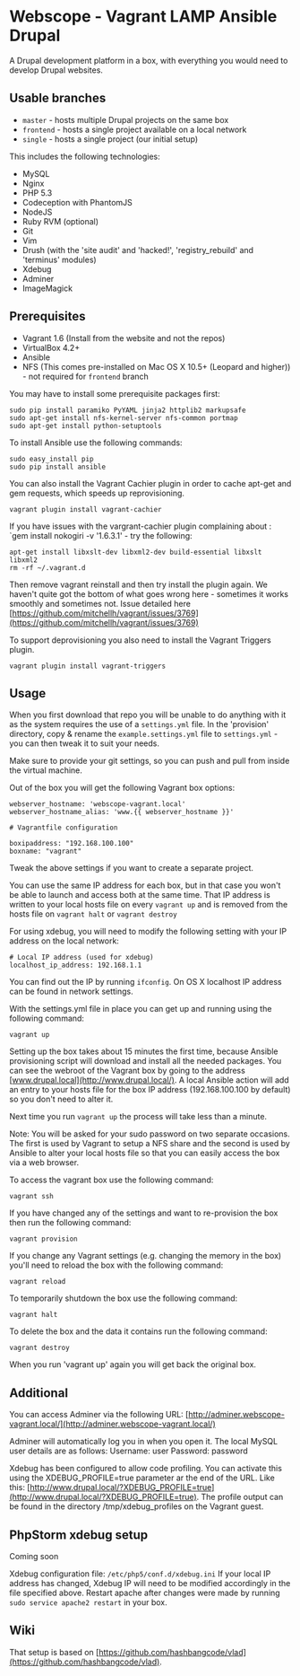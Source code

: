 Webscope - Vagrant LAMP Ansible Drupal
======================================

A Drupal development platform in a box, with everything you would need to develop Drupal websites.

## Usable branches ##
* `master` - hosts multiple Drupal projects on the same box
* `frontend` - hosts a single project available on a local network
* `single` - hosts a single project (our initial setup)

This includes the following technologies:

* MySQL
* Nginx
* PHP 5.3
* Codeception with PhantomJS
* NodeJS
* Ruby RVM (optional)
* Git
* Vim
* Drush (with the 'site audit' and 'hacked!', 'registry_rebuild' and 'terminus' modules)
* Xdebug
* Adminer
* ImageMagick

Prerequisites
-------------

* Vagrant 1.6 (Install from the website and not the repos)
* VirtualBox 4.2+
* Ansible
* NFS (This comes pre-installed on Mac OS X 10.5+ (Leopard and higher)) - not required for `frontend` branch


You may have to install some prerequisite packages first:

    sudo pip install paramiko PyYAML jinja2 httplib2 markupsafe
    sudo apt-get install nfs-kernel-server nfs-common portmap
    sudo apt-get install python-setuptools

To install Ansible use the following commands:

    sudo easy_install pip
    sudo pip install ansible


You can also install the Vagrant Cachier plugin in order to cache apt-get and gem requests, which speeds up reprovisioning.

    vagrant plugin install vagrant-cachier

If you have issues with the vargrant-cachier plugin complaining about : `gem install nokogiri -v '1.6.3.1' - try the following:

    apt-get install libxslt-dev libxml2-dev build-essential libxslt libxml2
    rm -rf ~/.vagrant.d

Then remove vagrant reinstall and then try install the plugin again. We haven't quite got the bottom of what goes wrong here - sometimes it works smoothly and sometimes not. Issue detailed here [https://github.com/mitchellh/vagrant/issues/3769](https://github.com/mitchellh/vagrant/issues/3769)

To support deprovisioning you also need to install the Vagrant Triggers plugin.

    vagrant plugin install vagrant-triggers

Usage
-----

When you first download that repo you will be unable to do anything with it as the system requires the use of a `settings.yml` file. In the 'provision' directory, copy & rename the `example.settings.yml` file to `settings.yml` - you can then tweak it to suit your needs.

Make sure to provide your git settings, so you can push and pull from inside the virtual machine.

Out of the box you will get the following Vagrant box options:

    webserver_hostname: 'webscope-vagrant.local'
    webserver_hostname_alias: 'www.{{ webserver_hostname }}'

    # Vagrantfile configuration

    boxipaddress: "192.168.100.100"
    boxname: "vagrant"

Tweak the above settings if you want to create a separate project.

You can use the same IP address for each box, but in that case you won't be able to launch and access both at the same time.
That IP address is written to your local hosts file on every `vagrant up` and is removed from the hosts file on `vagrant halt` or `vagrant destroy`

For using xdebug, you will need to modify the following setting with your IP address on the local network:

    # Local IP address (used for xdebug)
    localhost_ip_address: 192.168.1.1

You can find out the IP by running `ifconfig`. On OS X localhost IP address can be found in network settings.

With the settings.yml file in place you can get up and running using the following command:

    vagrant up

Setting up the box takes about 15 minutes the first time, because Ansible provisioning script will download and install all the needed packages.
You can see the webroot of the Vagrant box by going to the address [www.drupal.local](http://www.drupal.local/).
A local Ansible action will add an entry to your hosts file for the box IP address (192.168.100.100 by default) so you don't need to alter it.

Next time you run `vagrant up` the process will take less than a minute.

Note: You will be asked for your sudo password on two separate occasions. The first is used by Vagrant to setup a NFS share and the second is used by Ansible to alter your local hosts file so that you can easily access the box via a web browser.

To access the vagrant box use the following command:

    vagrant ssh

If you have changed any of the settings and want to re-provision the box then run the following command:

    vagrant provision

If you change any Vagrant settings (e.g. changing the memory in the box) you'll need to reload the box with the following command:

    vagrant reload

To temporarily shutdown the box use the following command:

    vagrant halt

To delete the box and the data it contains run the following command:

    vagrant destroy

When you run 'vagrant up' again you will get back the original box.

Additional
----------
You can access Adminer via the following URL:
[http://adminer.webscope-vagrant.local/](http://adminer.webscope-vagrant.local/)

Adminer will automatically log you in when you open it. The local MySQL user details are as follows:
Username: user
Password: password

Xdebug has been configured to allow code profiling. You can activate this using the XDEBUG_PROFILE=true parameter ar the end of the URL. Like this: [http://www.drupal.local/?XDEBUG_PROFILE=true](http://www.drupal.local/?XDEBUG_PROFILE=true).
The profile output can be found in the directory /tmp/xdebug_profiles on the Vagrant guest.

## PhpStorm xdebug setup ##
Coming soon

Xdebug configuration file: `/etc/php5/conf.d/xdebug.ini`
If your local IP address has changed, Xdebug IP will need to be modified accordingly in the file specified above.
Restart apache after changes were made by running `sudo service apache2 restart` in your box.

Wiki
----

That setup is based on [https://github.com/hashbangcode/vlad](https://github.com/hashbangcode/vlad).